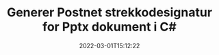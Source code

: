 ---
############################# Static ############################
layout: "auto-gen-signature"
date: 2022-03-01T15:12:22
draft: false
operation: Sign
signaturetype: Barcode
codetype: Postnet
fileformat: Pptx
productName: .NET
lang: no
productCode: net
otherformats: pdf doc docx docm dot dotm dotx odt ott rtf xls xlsx xlsm xlsb csv ods ots xltx xltm ppt pptx pps ppsx odp otp potx potm pptm ppsm png jpg bmp gif tiff svg webp wmf
breadcrumb: Put  Barcode signature on Pptx for C#

############################# Head ############################
head_title: "eSign Pptx-dokument med Postnet strekkode i C#"
head_description: "Opprett Postnet strekkodesignatur og legg den på Pptx-dokumentet med .NET ved å bruke et par linjer med kode. Bruk GroupDocs Document Signature API for å signere ulike filformater."

############################# Header ############################
title: "Generer Postnet strekkodesignatur for Pptx dokument i C#"
description: "eSignér Pptx-bedriftsdokumentene dine med Postnet strekkode. Generer strekkodesignatur raskt og enkelt med noen få linjer med kode for å sette opp signeringsalternativer."
bg_image: "https://cms.admin.containerize.com/templates/aspose/App_Themes/V3/images/bg/header1.png"
bg_overlay: false
button:
    enable: true

############################# SubMenu ############################
submenu:
    enable: true

    left:
        img_alt: "GroupDocs.Signature for .NET"
        image: "https://cms.admin.containerize.com/templates/groupdocs/images/product-logos/90x90-noborder/groupdocs-signature-net.png"
        product: "GroupDocs.Signature"
        platform: ".NET"



############################# About ############################
about:
    enable: true
    title: "Om GroupDocs.Signature for .NET API for strekkodesignaturer."
    content: |
        [GroupDocs.Signature for .NET](https://products.groupdocs.com/signature/net/) er et raskt og enkelt API for å administrere digitale dokumenter e-signering ved hjelp av strekkodetyper som UPCA, UPCE, EAN13, EAN14, Code39, Code39Extended, Code128, Codabar, Postnet, ISBN , ITF14 og mange andre. Kunder kan enkelt lage strekkoder som gir nødvendig tekst og legge dem på PDF, Microsoft Office Words-dokumenter, Microsoft Office Excel-arbeidsbøker, MS PowerPoint-presentasjoner, Adobe Photoshop-filer og ulike bildeformater. Strekkoder plassert i dokumenter kan oppdateres, søkes, bekreftes, slettes eller forhåndsvises enten. Dessuten støttes strekkodertilpasning.
    

############################# Steps ############################
steps:
    enable: true
    title_left: "Trinn for å signere Pptx med Barcode i C#"
    content_left: |
        [GroupDocs.Signature for .NET](https://products.groupdocs.com/signature/net/) gir mulighet til å signere Pptx-dokumenter med Barcode-signaturer raskt og enkelt.
        
        * Opprett en forekomst av signaturklassen som gir Pptx-fil som skal signere som bane eller minnestrøm
        * Instantiate SignOptions-klassen og angi alle etterspurte data.
        * Påkall Signature.Sign()-metoden ved å sende utdatafilen Pptx eller minnestrøm

    title_right: " Systemkrav"
    content_right: |
        GroupDocs.Signature for .NET støttes på alle større plattformer og operativsystemer. Før du utfører koden nedenfor, sørg for at du har følgende forutsetninger installert på systemet ditt.

        * Operativsystemer: Microsoft Windows, Linux, MacOS
        * Utviklingsmiljøer: Microsoft Visual Studio, Xamarin, MonoDevelop
        * Frameworks: .NET Framework, .NET Standard, .NET Core, Mono
        * Få den siste GroupDocs.Signature for .NET fra [Nuget](https://www.nuget.org/packages/groupdocs.signature)
         
    code: |
        ```csharp    
        
        // Set up input Pptx file
        string filePath = "input.pptx";
        // Set up output file
        string outputFilePath = "output.pptx";

        // Instantiate Signature for input file
        using (var signature = new GroupDocs.Signature.Signature(filePath))
        {
                // create barcode option with predefined barcode text
                var options = new BarcodeSignOptions("BC12345678")
                {
                    // setup Barcode encoding type
                    EncodeType = BarcodeTypes.Postnet,

                    // set signature position
                    Left = 50,
                    Top = 50,
                    Width = 200,
                    Height = 50                                        
                };
                
                // sign Pptx document
                SignResult result = signature.Sign(outputFilePath, options);
        }

        ```

############################# Demos ############################
demos:
    enable: true
    title: "Signering av Pptx dokumenter med Barcode Live Demo"
    content: |
       Signer Pptx-filen med forskjellige signaturer akkurat nå ved å gå til nettstedet [GroupDocs.Signature-appen](https://products.groupdocs.app/signature/family). Gratis online demo venter på deg.

        
############################# About Formats ############################
about_formats:
    enable: true
    format:
        # format loop
        - icon: "fas fa-barcode"
          title: "About Postnet Barcode"
          content: |
            POSTNET (Postal Numeric Encoding Technique) er en strekkodesymbolikk som brukes av United States Postal Service for å hjelpe til med å dirigere post.
          characterset: |
             Numeriske sifre (0-9).
          textcapacity: |
             Opptil 11 tegn.
          image: |
             iVBORw0KGgoAAAANSUhEUgAAACcAAAAjCAYAAAAXMhMjAAAAAXNSR0IArs4c6QAAAARnQU1BAACxjwv8YQUAAAAJcEhZcwAADsMAAA7DAcdvqGQAAACeSURBVFhH7c7BCkMxEELR/P9Pp1LoRrCXpi4Cbw5kIRKZtS82x52a407Ncae+HrfWer8Pyr+i/3NcQv/nuIT+z3EJ/X/Ocf9mlxuhsXZ2uREaa2eXG6Gxdna5ERprZ5cbobF2drkRGmtnlxuhsXZ2uREaa2eXG6Gxdna5ERprZ5cbobF2drkRGmtnlxuhsXZ2ubnAHHdqjjt18XF7vwDevzbHqsQWPwAAAABJRU5ErkJggg==

          link: ""

############################# More Formats ############################
more_formats:
    enable: true
    title: "Andre støttede Barcode-signaturer for C#"
    content: |
        "Du kan også signere Pptx med andre signaturtyper. Vennligst se listen nedenfor."
    format: 
        
       
back_to_top:
    enable: true
---